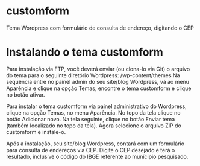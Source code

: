 # customform
Tema Wordpress com formulário de consulta de endereço, digitando o CEP

# Instalando o tema customform
Para instalação via FTP, você deverá enviar (ou clona-lo via Git) o arquivo do tema para o seguinte diretório Wordpress:
/wp-content/themes
Na sequência entre no painel admin do seu site/blog Wordpress, vá ao menu Aparência e clique na opção Temas, encontre o tema customform e clique no botão ativar.

Para instalar o tema customform via painel administrativo do Wordpress, clique na opção Temas, no menu Aparência. No topo da tela clique no botão Adicionar novo. Na tela seguinte, clique no botão Enviar tema (também localizado no topo da tela). Agora selecione o arquivo ZIP do customform e instale-o.

Após a instalação, seu site/blog Wordpress, contará com um formulário para consulta de endereços via CEP. Digite o CEP desejado e terá o resultado, inclusive o código do IBGE referente ao munícipio pesquisado.
